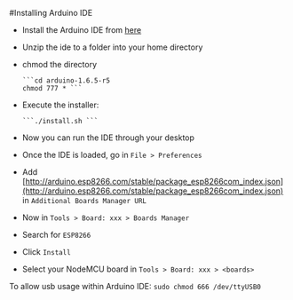 #Installing Arduino IDE

* Install the Arduino IDE from [here](https://www.arduino.cc/en/main/software)
* Unzip the ide to a folder into your home directory
* chmod the directory

      ```cd arduino-1.6.5-r5
      chmod 777 * ```

* Execute the installer:

      ```./install.sh ```

* Now you can run the IDE through your desktop

* Once the IDE is loaded, go in ```File > Preferences```

* Add [http://arduino.esp8266.com/stable/package_esp8266com_index.json](http://arduino.esp8266.com/stable/package_esp8266com_index.json) in ```Additional Boards Manager URL```

* Now in ```Tools > Board: xxx > Boards Manager```

* Search for ```ESP8266```

* Click ```Install```

* Select your NodeMCU board in ```Tools > Board: xxx > <boards>```

To allow usb usage within Arduino IDE:
```sudo chmod 666 /dev/ttyUSB0```
